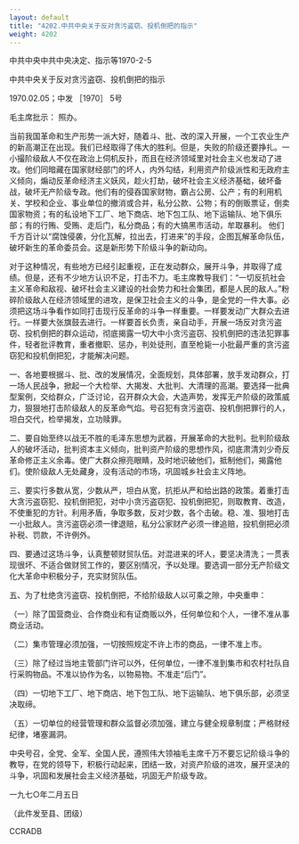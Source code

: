 ```yaml
---
layout: default
title: "4202.中共中央关于反对贪污盗窃、投机倒把的指示"
weight: 4202
---
```


中共中央中共中央决定、指示等1970-2-5

中共中央关于反对贪污盗窃、投机倒把的指示

1970.02.05；中发 ［1970］ 5号

毛主席批示： 照办。

当前我国革命和生产形势一派大好，随着斗、批、改的深入开展，一个工农业生产的新高潮正在出现。我们已经取得了伟大的胜利。但是，失败的阶级还要挣扎。一小撮阶级敌人不仅在政治上伺机反扑，而且在经济领域里对社会主义也发动了进攻。他们同暗藏在国家财经部门的坏人，内外勾结，利用资产阶级派性和无政府主义倾向，煽动反革命经济主义妖风，趁火打劫，破坏社会主义经济基础，破坏备战，破坏无产阶级专政。他们有的侵吞国家财物，霸占公房、公产；有的利用机关、学校和企业、事业单位的撤消或合并，私分公款、公物；有的倒贩票证，倒卖国家物资；有的私设地下工厂、地下商店、地下包工队、地下运输队、地下俱乐部；有的行贿、受贿、走后门，私分商品；有的大搞黑市活动，牟取暴利。 他们千方百计以“腐蚀侵袭，分化瓦解，拉出去，打进来”的手段，企图瓦解革命队伍，破坏新生的革命委员会。这是新形势下阶级斗争的新动向。

对于这种情况，有些地方已经引起重视，正在发动群众，展开斗争，并取得了成绩。但是，还有不少地方认识不足，打击不力。毛主席教导我们：“一切反抗社会主义革命和敌视、破坏社会主义建设的社会势力和社会集团，都是人民的敌人。”粉碎阶级敌人在经济领域里的进攻，是保卫社会主义的斗争，是全党的一件大事。必须把这场斗争看作如同打击现行反革命的斗争一样重要。一样要发动广大群众去进行。一样要大张旗鼓去进行。一样要首长负责，亲自动手，开展一场反对贪污盗窃、投机倒把的群众运动，彻底揭露一切大中小贪污盗窃、投机倒把的违法犯罪事件，轻者批评教育，重者撤职、惩办，判处徒刑，直至枪毙一小批最严重的贪污盗窃犯和投机倒把犯，才能解决问题。

一、各地要根据斗、批、改的发展情况，全面规划，具体部署，放手发动群众，打一场人民战争，掀起一个大检举、大揭发、大批判、大清理的高潮。要选择一批典型案例，交给群众，广泛讨论，召开群众大会，大造声势，发挥无产阶级的政策威力，狠狠地打击阶级敌人的反革命气焰。号召犯有贪污盗窃、投机倒把罪行的人，坦白交代，检举揭发，立功赎罪。

二、要自始至终以战无不胜的毛泽东思想为武器，开展革命的大批判。批判阶级敌人的破坏活动，批判资本主义倾向，批判资产阶级的思想作风，彻底肃清刘少奇反革命修正主义余毒。使广大群众擦亮眼睛，及时地识破他们，抵制他们，揭露他们。使阶级敌人无处藏身，没有活动的市场，巩固城乡社会主义阵地。

三、要实行多数从宽，少数从严，坦白从宽，抗拒从严和给出路的政策。着重打击大贪污盗窃犯、投机倒把犯，对中小贪污盗窃犯、投机倒把犯，则取教育、改造，不使重犯的方针。利用矛盾，争取多数，反对少数，各个击破。稳、准、狠地打击一小批敌人。贪污盗窃必须一律退赔，私分公家财产必须一律追赔，投机倒把必须补税、罚款，不许例外。

四、要通过这场斗争，认真整顿财贸队伍。对混进来的坏人，要坚决清洗；一贯表现很坏、不适合做财贸工作的，要区别情况，予以处理。要选调一部分无产阶级文化大革命中积极分子，充实财贸队伍。

五、为了杜绝贪污盗窃、投机倒把，不给阶级敌人以可乘之隙，中央重申：

（一）除了国营商业、合作商业和有证商贩以外，任何单位和个人，一律不准从事商业活动。

（二）集市管理必须加强，一切按照规定不许上市的商品，一律不准上市。

（三）除了经过当地主管部门许可以外，任何单位，一律不准到集市和农村社队自行采购物品。不准以协作为名，以物易物。不准走“后门”。

（四）一切地下工厂、地下商店、地下包工队、地下运输队、地下俱乐部，必须坚决取缔。

（五）一切单位的经营管理和群众监督必须加强，建立与健全规章制度；严格财经纪律，堵塞漏洞。

中央号召，全党、全军、全国人民，遵照伟大领袖毛主席千万不要忘记阶级斗争的教导，在党的领导下，积极行动起来，团结一致，对资产阶级的进攻，展开坚决的斗争，巩固和发展社会主义经济基础，巩固无产阶级专政。

一九七○年二月五日

（此件发至县、团级）

CCRADB

